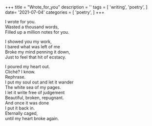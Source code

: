 +++
title = "Wrote_for_you"
description = ''
tags = [
'writing',
'poetry',
]
date= '2021-07-04'
categories = [
'poetry',
]
+++

     
I wrote for you.     
Wasted a thousand words,     
Filled up a million notes for you.     
     
I showed you my work,     
I bared what was left of me     
Broke my mind penning it down,     
Just to feel that hit of ecstacy.     
     
I poured my heart out.     
Cliché? I know.     
Rephrase.     
I put my soul out and let it wander     
The white sea of my pages.     
I let it write free of judgement     
Beautiful, broken, repugnant.     
And once it was done     
I put it back in.     
Eternally caged,     
until my heart broke again.     
     
     
